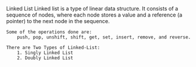 Linked List
    Linked list is a type of linear data structure.
    It consists of a sequence of nodes, where each node stores a value and a reference (a pointer) to the next node in the sequence.

    Some of the operations done are:
        push, pop, unshift, shift, get, set, insert, remove, and reverse.

    There are Two Types of Linked-List:
        1. Singly Linked List
        2. Doubly Linked List